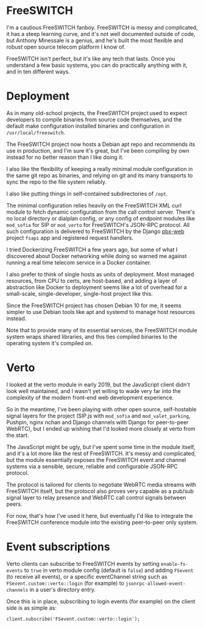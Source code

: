 # FreeSWITCH

I'm a cautious FreeSWITCH fanboy.
FreeSWITCH is messy and complicated,
it has a steep learning curve,
and it's not well documented outside of code,
but Anthony Minessale is a genius,
and he's built the most
flexible and robust
open source
telecom platform
I know of.

FreeSWITCH isn't perfect,
but it's like any tech that lasts.
Once you understand
a few basic systems,
you can do practically anything with it,
and in ten different ways.


# Deployment

As in many old-school projects,
the FreeSWITCH project
used to expect developers
to compile binaries
from source code themselves,
and the default make configuration
installed binaries and configuration
in `/usr/local/freeswitch`.

The FreeSWITCH project
now hosts a Debian apt repo
and recommends its use in production,
and I'm sure it's great,
but I've been compiling by own instead
for no better reason than I like doing it.

I also like the flexibility of
keeping a really minimal module configuration
in the same git repo as binaries,
and relying on git and its many transports
to sync the repo to the file system
reliably.

I also like putting things
in self-contained subdirectories
of `/opt`.

The minimal configuration
relies heavily on the FreeSWITCH XML curl module
to fetch dynamic configuration
from the call control server.
There's no local directory or dialplan config,
or any config of endpoint modules
like `mod_sofia` for SIP
or `mod_verto` for FreeSWITCH's JSON-RPC protocol.
All such configuration
is delivered to FreeSWITCH
by the Django
[pbx-web](https://github.com/tessercat/pbx-web)
project `fsapi` app
and registered request handlers.

I tried Dockerizing FreeSWITCH
a few years ago,
but some of what I discovered about Docker networking
while doing so
warned me against
running a real time telecom service
in a Docker container.

I also prefer
to think of single hosts
as units of deployment.
Most managed resources,
from CPU to certs,
are host-based,
and adding a layer of abstraction
like Docker
to deployment
seems like a lot of overhead
for a small-scale,
single-developer,
single-host
project like this.

Since the FreeSWITCH project
has chosen Debian 10 for me,
it seems simpler
to use Debian tools
like apt and systemd
to manage host resources
instead.

Note that
to provide many of its essential services,
the FreeSWITCH module system
wraps shared libraries,
and this ties compiled binaries
to the operating system
it's compiled on.


# Verto

I looked at the verto module
in early 2019,
but the JavaScript client
didn't look well maintained,
and I wasn't yet willing
to wade very far into
the complexity of the modern front-end
web development experience.

So in the meantime,
I've been playing with other
open source,
self-hostable signal layers
for the project
(SIP.js with `mod_sofia` and `mod_valet_parking`,
Pushpin, nginx nchan and Django channels with Django
for peer-to-peer WebRTC),
but I ended up
wishing that I'd looked more closely
at verto from the start.

The JavaScript might be ugly,
but I've spent some time in the module itself,
and it's a lot more like the rest of FreeSWITCH.
It's messy and complicated,
but the module
essentially exposes
the FreeSWITCH event and channel systems
via a sensible,
secure,
reliable
and configurable
JSON-RPC protocol.

The protocol is tailored
for clients to negotiate
WebRTC media streams
with FreeSWITCH itself,
but the protocol also
proves very capable
as a pub/sub signal layer
to relay presence
and WebRTC call control signals
between peers.

For now,
that's how I've used it here,
but eventually I'd like to
integrate the FreeSWITCH conference module
into the existing
peer-to-peer only
system.


# Event subscriptions

Verto clients can subscribe to FreeSWITCH events
by setting `enable-fs-events` to `true`
in verto module config (default is `false`)
and adding `FSevent` (to receive all events),
or a specific eventChannel string
such as `FSevent.custom::verto::login` (for example)
to `jsonrpc-allowed-event-channels`
in a user's directory entry.

Once this is in place,
subscribing to login events (for example)
on the client side
is as simple as:

    client.subscribe('FSevent.custom::verto::login');

